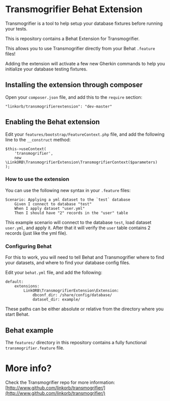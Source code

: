 # Transmogrifier Behat Extension

Transmogrifier is a tool to help setup your database fixtures before running your tests.

This is repository contains a Behat Extension for Transmogrifier.

This allows you to use Transmogrifier directly from your Behat `.feature` files!

Adding the extension will activate a few new Gherkin commands to help you initialize your database testing fixtures.

## Installing the extension through composer

Open your `composer.json` file, and add this to the `require` section:

    "linkorb/transmogrifierextension": "dev-master"

## Enabling the Behat extension

Edit your `features/bootstrap/FeatureContext.php` file, and add the following line to the `__construct` method:

    $this->useContext(
        'transmogrifier',
        new \LinkORB\TransmogrifierExtension\TransmogrifierContext($parameters)
    );

### How to use the extension

You can use the following new syntax in your `.feature` files:

    Scenario: Applying a yml dataset to the `test` database
        Given I connect to database "test"
        When I apply dataset "user.yml"
        Then I should have "2" records in the "user" table

This example scenario will connect to the database `test`, load dataset `user.yml`, and apply it.
After that it will verify the `user` table contains 2 records (just like the yml file).

### Configuring Behat

For this to work, you will need to tell Behat and Transmogrifier where to find your datasets, and where to find your database config files.

Edit your `behat.yml` file, and add the following:

    default:
        extensions:
            LinkORB\TransmogrifierExtension\Extension:
                dbconf_dir: /share/config/database/
                dataset_dir: example/

These paths can be either absolute or relative from the directory where you start Behat.

## Behat example

The `features/` directory in this repository contains a fully functional `transmogrifier.feature` file.

# More info?

Check the Transmogrifier repo for more information:
[http://www.github.com/linkorb/transmogrifier/](http://www.github.com/linkorb/transmogrifier/)
